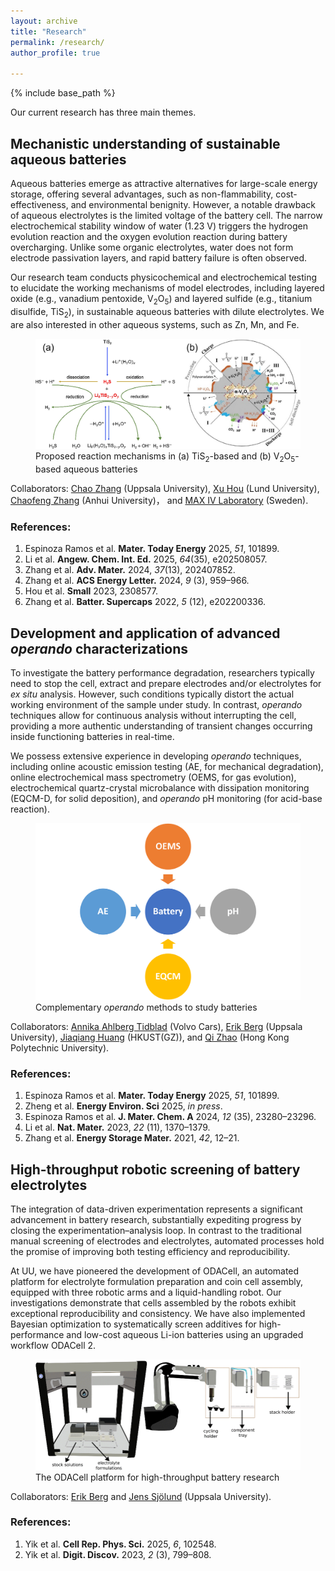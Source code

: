 ```yaml
---
layout: archive
title: "Research"
permalink: /research/
author_profile: true

---
```


{% include base_path %}

Our current research has three main themes.

## Mechanistic understanding of sustainable aqueous batteries

Aqueous batteries emerge as attractive alternatives for large-scale energy storage, offering several advantages, such as non-flammability, cost-effectiveness, and environmental benignity. However, a notable drawback of aqueous electrolytes is the limited voltage of the battery cell. The narrow electrochemical stability window of water (1.23 V) triggers the hydrogen evolution reaction and the oxygen evolution reaction during battery overcharging. Unlike some organic electrolytes, water does not form electrode passivation layers, and rapid battery failure is often observed.

Our research team conducts physicochemical and electrochemical testing to elucidate the working mechanisms of model electrodes, including layered oxide (e.g., vanadium pentoxide, V<sub>2</sub>O<sub>5</sub>) and layered sulfide (e.g., titanium disulfide, TiS<sub>2</sub>), in sustainable aqueous batteries with dilute electrolytes. We are also interested in other aqueous systems, such as Zn, Mn, and Fe.

<figure>
  <a href="/images/respic/ALiB.png">
  <img src="/images/respic/ALiB.png" alt = "ALiB" />
    </a>
  <figcaption>Proposed reaction mechanisms in (a) TiS<sub>2</sub>-based and (b) V<sub>2</sub>O<sub>5</sub>-based aqueous batteries</figcaption>
</figure>

Collaborators: [Chao Zhang](https://tec-group.github.io/) (Uppsala University), [Xu Hou](https://www.lunduniversity.lu.se/lucat/user/3b5156dbc9f0353538722b22741c6f3c) (Lund University), [Chaofeng Zhang](https://wky.ahu.edu.cn/2023/0215/c13481a300963/page.htm) (Anhui University)， and [MAX IV Laboratory](https://www.maxiv.lu.se/) (Sweden).

### References:

1. Espinoza Ramos et al. **Mater. Today Energy** 2025, *51*, 101899.
2. Li et al. **Angew. Chem. Int. Ed.** 2025, *64*(35), e202508057.
3. Zhang et al. **Adv. Mater.** 2024, *37*(13), 202407852.
4. Zhang et al. **ACS Energy Letter.** 2024, *9* (3), 959–966.
5. Hou et al. **Small** 2023, 2308577.
6. Zhang et al. **Batter. Supercaps** 2022, *5* (12), e202200336. 

## Development and application of advanced *operando* characterizations

To investigate the battery performance degradation, researchers typically need to stop the cell, extract and prepare electrodes and/or electrolytes for *ex situ* analysis. However, such conditions typically distort the actual working environment of the sample under study. In contrast, *operando* techniques allow for continuous analysis without interrupting the cell, providing a more authentic understanding of transient changes occurring inside functioning batteries in real-time.

We possess extensive experience in developing *operando* techniques, including online acoustic emission testing (AE, for mechanical degradation), online electrochemical mass spectrometry (OEMS, for gas evolution), electrochemical quartz-crystal microbalance with dissipation monitoring (EQCM-D, for solid deposition), and *operando* pH monitoring (for acid-base reaction).

<figure>
  <a href="/images/respic/Operando.png">
  <img src="/images/respic/Operando.png" alt = "Operando" />
    </a>
  <figcaption>Complementary <em>operando</em> methods to study batteries</figcaption>
</figure>

Collaborators: [Annika Ahlberg Tidblad](https://www.katalog.uu.se/profile/?id=N11-620) (Volvo Cars), [Erik Berg](https://www.katalog.uu.se/profile/?id=N8-169) (Uppsala University), [Jiaqiang Huang](https://seejhuang.people.ust.hk/) (HKUST(GZ)), and [Qi Zhao](https://qzucb.github.io/index.html) (Hong Kong Polytechnic University).

### References:

1. Espinoza Ramos et al. **Mater. Today Energy** 2025, *51*, 101899.
2. Zheng et al. **Energy Environ. Sci** 2025, *in press*.
3. Espinoza Ramos et al. **J. Mater. Chem. A** 2024, *12* (35), 23280–23296.
4. Li et al. **Nat. Mater.** 2023, *22* (11), 1370–1379.
5. Zhang et al. **Energy Storage Mater.** 2021, *42*, 12–21.

## High-throughput robotic screening of battery electrolytes

The integration of data-driven experimentation represents a significant advancement in battery research, substantially expediting progress by closing the experimentation–analysis loop. In contrast to the traditional manual screening of electrodes and electrolytes, automated processes hold the promise of improving both testing efficiency and reproducibility. 

At UU, we have pioneered the development of ODACell, an automated platform for electrolyte formulation preparation and coin cell assembly, equipped with three robotic arms and a liquid-handling robot. Our investigations demonstrate that cells assembled by the robots exhibit exceptional reproducibility and consistency. We have also implemented Bayesian optimization to systematically screen additives for high-performance and low-cost aqueous Li-ion batteries using an upgraded workflow ODACell 2. 

<figure>
  <a href="/images/respic/ODACell.png">
  <img src="/images/respic/ODACell.png" alt = "ODACell" />
    </a>
  <figcaption>The ODACell platform for high-throughput battery research</figcaption>
</figure>

Collaborators: [Erik Berg](https://www.katalog.uu.se/profile/?id=N8-169) and [Jens Sjölund](https://jsjol.github.io/) (Uppsala University).

### References:

1. Yik et al. **Cell Rep. Phys. Sci.** 2025, *6*, 102548.
2. Yik et al. **Digit. Discov.** 2023, *2* (3), 799–808.
